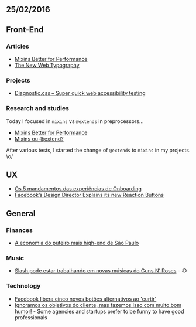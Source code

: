 25/02/2016
----------

## Front-End

### Articles

* [Mixins Better for Performance](http://csswizardry.com/2016/02/mixins-better-for-performance/)  
* [The New Web Typography](https://robinrendle.com/essays/new-web-typography/)

### Projects

* [Diagnostic.css – Super quick web accessibility testing](http://www.karlgroves.com/2013/09/07/diagnostic-css-super-quick-web-accessibility-testing/)

### Research and studies

Today I focused in `mixins` vs `@extends` in preprocessors...

* [Mixins Better for Performance](http://csswizardry.com/2016/02/mixins-better-for-performance/) 
* [Mixins ou @extend? ](https://github.com/frontendbr/forum/issues/70)

After various tests, I started the change of `@extends` to `mixins` in my projects. \o/

## UX

- [Os 5 mandamentos das experiências de Onboarding](http://arquiteturadeinformacao.com/design-de-interacao/os-5-mandamentos-das-experiencias-de-onboarding/)
- [Facebook’s Design Director Explains its new Reaction Buttons](https://medium.com/user-experience-design-1/facebook-s-design-director-explains-its-new-reaction-buttons-a28449cdfecc#.2e9rhiivq)

## General 
 
### Finances

- [A economia do puteiro mais high-end de São Paulo](http://mundoraiam.com/a-economia-do-puteiro-mais-high-end-de-sao-paulo/)

### Music

- [Slash pode estar trabalhando em novas músicas do Guns N’ Roses](http://www.cifraclubnews.com.br/noticias/103930-slash-pode-estar-trabalhando-em-novas-musicas-do-guns-n-roses.html) - :D

### Technology

- [Facebook libera cinco novos botões alternativos ao 'curtir'](http://g1.globo.com/tecnologia/noticia/2016/02/facebook-libera-cinco-novos-botoes-alternativos-ao-curtir.html)
- [Ignoramos os objetivos do cliente, mas fazemos isso com muito bom humor!](https://medium.com/@realeden/ignoramos-os-objetivos-do-cliente-mas-fazemos-isso-com-muito-bom-humor-7b4d39838562#.ou2b9idkp) - Some agencies and startups prefer to be funny to have good professionals
